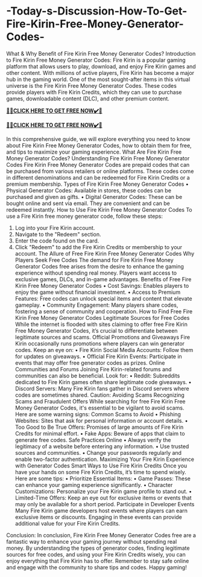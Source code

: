 # -Today-s-Discussion-How-To-Get-Fire-Kirin-Free-Money-Generator-Codes-

What & Why Benefit of Fire Kirin Free Money Generator Codes?
Introduction to Fire Kirin Free Money Generator Codes:
Fire Kirin is a popular gaming platform that allows users to play, download, and enjoy Fire Kirin games and other content. With millions of active players, Fire Kirin has become a major hub in the gaming world. One of the most sought-after items in this virtual universe is the Fire Kirin Free Money Generator Codes. These codes provide players with Fire Kirin Credits, which they can use to purchase games, downloadable content (DLC), and other premium content.

**[🎁🎁CLICK HERE TO GET FREE NOW✔️🎁](https://rewardscraft.com/fire-kirin-money-generator-codes)**

**[🎁🎁CLICK HERE TO GET FREE NOW✔️🎁](https://rewardscraft.com/fire-kirin-money-generator-codes)**

In this comprehensive guide, we will explore everything you need to know about Fire Kirin Free Money Generator Codes, how to obtain them for free, and tips to maximize your gaming experience.
What Are Fire Kirin Free Money Generator Codes?
Understanding Fire Kirin Free Money Generator Codes
Fire Kirin Free Money Generator Codes are prepaid codes that can be purchased from various retailers or online platforms. These codes come in different denominations and can be redeemed for Fire Kirin Credits or a premium membership.
Types of Fire Kirin Free Money Generator Codes
• Physical Generator Codes: Available in stores, these codes can be purchased and given as gifts.
• Digital Generator Codes: These can be bought online and sent via email. They are convenient and can be redeemed instantly.
How to Use Fire Kirin Free Money Generator Codes
To use a Fire Kirin free money generator code, follow these steps:
1.	Log into your Fire Kirin account.
2.	Navigate to the "Redeem" section.
3.	Enter the code found on the card.
4.	Click "Redeem" to add the Fire Kirin Credits or membership to your account.
The Allure of Free Fire Kirin Free Money Generator Codes
Why Players Seek Free Codes
The demand for Fire Kirin Free Money Generator Codes free arises from the desire to enhance the gaming experience without spending real money. Players want access to exclusive games, DLCs, and in-game advantages.
Benefits of Free Fire Kirin Free Money Generator Codes
• Cost Savings: Enables players to enjoy the game without financial investment.
• Access to Premium Features: Free codes can unlock special items and content that elevate gameplay.
• Community Engagement: Many players share codes, fostering a sense of community and cooperation.
How to Find Free Fire Kirin Free Money Generator Codes
Legitimate Sources for Free Codes
While the internet is flooded with sites claiming to offer free Fire Kirin Free Money Generator Codes, it’s crucial to differentiate between legitimate sources and scams.
Official Promotions and Giveaways
Fire Kirin occasionally runs promotions where players can win generator codes. Keep an eye on:
• Fire Kirin Social Media Accounts: Follow them for updates on giveaways.
• Official Fire Kirin Events: Participate in events that may offer free generator codes as prizes.
Online Communities and Forums
Joining Fire Kirin-related forums and communities can also be beneficial. Look for:
• Reddit: Subreddits dedicated to Fire Kirin games often share legitimate code giveaways.
• Discord Servers: Many Fire Kirin fans gather in Discord servers where codes are sometimes shared.
Caution: Avoiding Scams
Recognizing Scams and Fraudulent Offers
While searching for free Fire Kirin Free Money Generator Codes, it's essential to be vigilant to avoid scams. Here are some warning signs:
Common Scams to Avoid
• Phishing Websites: Sites that ask for personal information or account details.
• Too Good to Be True Offers: Promises of large amounts of Fire Kirin Credits for minimal effort.
• Fake Apps: Beware of apps that claim to generate free codes.
Safe Practices Online
• Always verify the legitimacy of a website before entering any information.
• Use trusted sources and communities.
• Change your passwords regularly and enable two-factor authentication.
Maximizing Your Fire Kirin Experience with Generator Codes
Smart Ways to Use Fire Kirin Credits
Once you have your hands on some Fire Kirin Credits, it’s time to spend wisely. Here are some tips:
• Prioritize Essential Items:
•	Game Passes: These can enhance your gaming experience significantly.
•	Character Customizations: Personalize your Fire Kirin game profile to stand out.
•	Limited-Time Offers: Keep an eye out for exclusive items or events that may only be available for a short period.
Participate in Developer Events
Many Fire Kirin game developers host events where players can earn exclusive items or discounts. Engaging in these events can provide additional value for your Fire Kirin Credits.

Conclusion:
In conclusion, Fire Kirin Free Money Generator Codes free are a fantastic way to enhance your gaming journey without spending real money. By understanding the types of generator codes, finding legitimate sources for free codes, and using your Fire Kirin Credits wisely, you can enjoy everything that Fire Kirin has to offer.
Remember to stay safe online and engage with the community to share tips and codes. Happy gaming!
